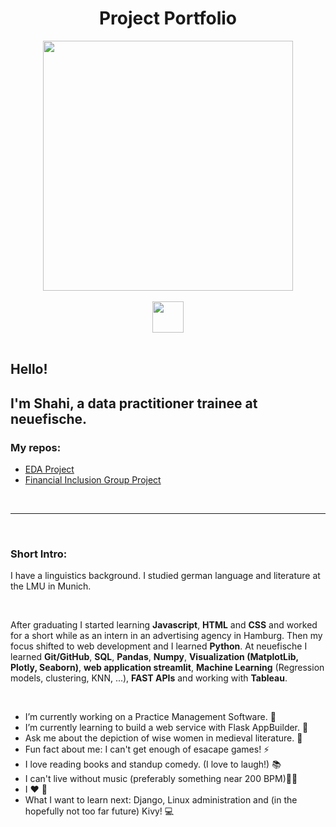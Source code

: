 
# <div align="center"> Project Portfolio </div>

<div id="header" align="center">
  <img src= 'https://media.giphy.com/media/LMcB8XospGZO8UQq87/giphy.gif' width=400>
</div>

<br>

<div align="center">
  <a href="mailto:shahiw@posto.de?subject=Hello%20from%20github">
    <img src="https://img.shields.io/badge/-Mail-brightgreen?style=flat-square&logo=Posteo&logoColor=white" width=50/>
  </a>
</div>

<br>

## Hello! 
## I'm Shahi, a data practitioner trainee at neuefische. 
### My repos: 
- [EDA Project](https://github.com/ShahiW/eda_project_housing)
- [Financial Inclusion Group Project](https://github.com/ShahiW/Financial-Inclusion-Project/tree/shahi)

<br>

---
<br>

### Short Intro:

I have a linguistics background. 
I studied german language and literature at the LMU in Munich. 

<br>


After graduating I started learning __Javascript__, __HTML__ and __CSS__ and worked for a short while as an intern in an advertising agency in Hamburg. Then my focus shifted to web development and I learned __Python__. At neuefische I learned __Git/GitHub__, __SQL__, __Pandas__, __Numpy__, __Visualization (MatplotLib, Plotly, Seaborn)__, __web application streamlit__, __Machine Learning__ (Regression models, clustering, KNN, ...), __FAST APIs__ and working with __Tableau__. 

<br>

- I’m currently working on a Practice Management Software. 🔭 
-  I’m currently learning to build a web service with Flask AppBuilder. 🌱
- Ask me about the depiction of wise women in medieval literature. 💬 
- Fun fact about me: I can't get enough of esacape games! ⚡ 
- I love reading books and standup comedy. (I love to laugh!) 📚 
- I can't live without music (preferably something near 200 BPM)🤘🎵 
- I ❤️ 🐧
- What I want to learn next: Django, Linux administration and (in the hopefully not too far future)  Kivy! :computer:  

<br>








